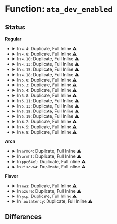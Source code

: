 # Function: <code>ata_dev_enabled</code>

## Status
<b>Regular</b>
<ul>
<li>
<details>
<summary>In <code>4.4</code>: Duplicate, Full Inline ⚠️</summary>

**Collision:** Static Duplication

**Inline:** Full

**Transformation:** False

**Instances:**

```
In drivers/ata/libata-core.c (ffffffff815c7472)
Location: include/linux/libata.h:1532
Inline: True
Inline callers:
  - drivers/ata/libata-core.c:ata_dev_next
  - drivers/ata/libata-core.c:ata_dev_configure
  - drivers/ata/libata-core.c:ata_bus_probe
  - drivers/ata/libata-core.c:ata_dev_revalidate
  - drivers/ata/libata-core.c:ata_do_set_mode
```
```
In drivers/ata/libata-scsi.c (ffffffff815d19ab)
Location: include/linux/libata.h:1532
Inline: True
Inline callers:
  - drivers/ata/libata-scsi.c:ata_scsi_find_dev
  - drivers/ata/libata-scsi.c:__ata_change_queue_depth
```
```
In drivers/ata/libata-eh.c (ffffffff815d5e5b)
Location: include/linux/libata.h:1532
Inline: True
Inline callers:
  - drivers/ata/libata-eh.c:ata_eh_link_autopsy
  - drivers/ata/libata-eh.c:ata_eh_recover
  - drivers/ata/libata-eh.c:ata_eh_recover
  - drivers/ata/libata-eh.c:ata_eh_recover
```
```
In drivers/ata/libata-pmp.c (ffffffff815dfd15)
Location: include/linux/libata.h:1532
Inline: True
Inline callers:
  - drivers/ata/libata-pmp.c:sata_pmp_eh_recover
```
```
In drivers/ata/libata-acpi.c (ffffffff815e1bc4)
Location: include/linux/libata.h:1532
Inline: True
Inline callers:
  - drivers/ata/libata-acpi.c:ata_acpi_on_resume
  - drivers/ata/libata-acpi.c:ata_acpi_on_resume
```
</details>
</li>
<li>
<details>
<summary>In <code>4.8</code>: Duplicate, Full Inline ⚠️</summary>

**Collision:** Static Duplication

**Inline:** Full

**Transformation:** False

**Instances:**

```
In drivers/ata/libata-core.c (ffffffff816269ea)
Location: include/linux/libata.h:1509
Inline: True
Inline callers:
  - drivers/ata/libata-core.c:ata_dev_revalidate
  - drivers/ata/libata-core.c:ata_do_set_mode
  - drivers/ata/libata-core.c:ata_bus_probe
  - drivers/ata/libata-core.c:ata_dev_configure
  - drivers/ata/libata-core.c:ata_dev_next
```
```
In drivers/ata/libata-scsi.c (ffffffff8162ae49)
Location: include/linux/libata.h:1509
Inline: True
Inline callers:
  - drivers/ata/libata-scsi.c:ata_scsi_find_dev
  - drivers/ata/libata-scsi.c:__ata_change_queue_depth
```
```
In drivers/ata/libata-eh.c (ffffffff816324a5)
Location: include/linux/libata.h:1509
Inline: True
Inline callers:
  - drivers/ata/libata-eh.c:ata_eh_recover
  - drivers/ata/libata-eh.c:ata_eh_recover
  - drivers/ata/libata-eh.c:ata_eh_recover
  - drivers/ata/libata-eh.c:ata_eh_link_autopsy
```
```
In drivers/ata/libata-pmp.c (ffffffff81639a28)
Location: include/linux/libata.h:1509
Inline: True
Inline callers:
  - drivers/ata/libata-pmp.c:sata_pmp_eh_recover
```
```
In drivers/ata/libata-acpi.c (ffffffff8163b93c)
Location: include/linux/libata.h:1509
Inline: True
Inline callers:
  - drivers/ata/libata-acpi.c:ata_acpi_on_resume
  - drivers/ata/libata-acpi.c:ata_acpi_on_resume
```
</details>
</li>
<li>
<details>
<summary>In <code>4.10</code>: Duplicate, Full Inline ⚠️</summary>

**Collision:** Static Duplication

**Inline:** Full

**Transformation:** False

**Instances:**

```
In drivers/ata/libata-core.c (ffffffff8165764a)
Location: include/linux/libata.h:1515
Inline: True
Inline callers:
  - drivers/ata/libata-core.c:ata_dev_revalidate
  - drivers/ata/libata-core.c:ata_do_set_mode
  - drivers/ata/libata-core.c:ata_bus_probe
  - drivers/ata/libata-core.c:ata_dev_configure
  - drivers/ata/libata-core.c:ata_dev_next
```
```
In drivers/ata/libata-scsi.c (ffffffff8165c0d9)
Location: include/linux/libata.h:1515
Inline: True
Inline callers:
  - drivers/ata/libata-scsi.c:ata_scsi_find_dev
  - drivers/ata/libata-scsi.c:__ata_change_queue_depth
```
```
In drivers/ata/libata-eh.c (ffffffff816635f5)
Location: include/linux/libata.h:1515
Inline: True
Inline callers:
  - drivers/ata/libata-eh.c:ata_eh_recover
  - drivers/ata/libata-eh.c:ata_eh_recover
  - drivers/ata/libata-eh.c:ata_eh_recover
  - drivers/ata/libata-eh.c:ata_eh_link_autopsy
```
```
In drivers/ata/libata-pmp.c (ffffffff8166aab8)
Location: include/linux/libata.h:1515
Inline: True
Inline callers:
  - drivers/ata/libata-pmp.c:sata_pmp_eh_recover
```
```
In drivers/ata/libata-acpi.c (ffffffff8166c9bc)
Location: include/linux/libata.h:1515
Inline: True
Inline callers:
  - drivers/ata/libata-acpi.c:ata_acpi_on_resume
  - drivers/ata/libata-acpi.c:ata_acpi_on_resume
```
</details>
</li>
<li>
<details>
<summary>In <code>4.13</code>: Duplicate, Full Inline ⚠️</summary>

**Collision:** Static Duplication

**Inline:** Full

**Transformation:** False

**Instances:**

```
In drivers/ata/libata-core.c (ffffffff8166be5a)
Location: include/linux/libata.h:1518
Inline: True
Inline callers:
  - drivers/ata/libata-core.c:ata_dev_revalidate
  - drivers/ata/libata-core.c:ata_do_set_mode
  - drivers/ata/libata-core.c:ata_bus_probe
  - drivers/ata/libata-core.c:ata_dev_configure
  - drivers/ata/libata-core.c:ata_dev_next
```
```
In drivers/ata/libata-scsi.c (ffffffff81671739)
Location: include/linux/libata.h:1518
Inline: True
Inline callers:
  - drivers/ata/libata-scsi.c:ata_scsi_find_dev
  - drivers/ata/libata-scsi.c:__ata_change_queue_depth
```
```
In drivers/ata/libata-eh.c (ffffffff81677df3)
Location: include/linux/libata.h:1518
Inline: True
Inline callers:
  - drivers/ata/libata-eh.c:ata_eh_recover
  - drivers/ata/libata-eh.c:ata_eh_recover
  - drivers/ata/libata-eh.c:ata_eh_recover
  - drivers/ata/libata-eh.c:ata_eh_link_autopsy
```
```
In drivers/ata/libata-pmp.c (ffffffff8167f0cb)
Location: include/linux/libata.h:1518
Inline: True
Inline callers:
  - drivers/ata/libata-pmp.c:sata_pmp_eh_recover
```
```
In drivers/ata/libata-acpi.c (ffffffff81680fd9)
Location: include/linux/libata.h:1518
Inline: True
Inline callers:
  - drivers/ata/libata-acpi.c:ata_acpi_on_resume
  - drivers/ata/libata-acpi.c:ata_acpi_on_resume
```
</details>
</li>
<li>
<details>
<summary>In <code>4.15</code>: Duplicate, Full Inline ⚠️</summary>

**Collision:** Static Duplication

**Inline:** Full

**Transformation:** False

**Instances:**

```
In drivers/ata/libata-core.c (ffffffff816d54aa)
Location: include/linux/libata.h:1519
Inline: True
Inline callers:
  - drivers/ata/libata-core.c:ata_dev_revalidate
  - drivers/ata/libata-core.c:ata_do_set_mode
  - drivers/ata/libata-core.c:ata_bus_probe
  - drivers/ata/libata-core.c:ata_dev_configure
  - drivers/ata/libata-core.c:ata_dev_next
```
```
In drivers/ata/libata-scsi.c (ffffffff816dad19)
Location: include/linux/libata.h:1519
Inline: True
Inline callers:
  - drivers/ata/libata-scsi.c:ata_scsi_find_dev
  - drivers/ata/libata-scsi.c:__ata_change_queue_depth
```
```
In drivers/ata/libata-eh.c (ffffffff816e1433)
Location: include/linux/libata.h:1519
Inline: True
Inline callers:
  - drivers/ata/libata-eh.c:ata_eh_recover
  - drivers/ata/libata-eh.c:ata_eh_recover
  - drivers/ata/libata-eh.c:ata_eh_recover
  - drivers/ata/libata-eh.c:ata_eh_link_autopsy
```
```
In drivers/ata/libata-pmp.c (ffffffff816e892b)
Location: include/linux/libata.h:1519
Inline: True
Inline callers:
  - drivers/ata/libata-pmp.c:sata_pmp_eh_recover
```
```
In drivers/ata/libata-acpi.c (ffffffff816ea846)
Location: include/linux/libata.h:1519
Inline: True
Inline callers:
  - drivers/ata/libata-acpi.c:ata_acpi_on_resume
  - drivers/ata/libata-acpi.c:ata_acpi_on_resume
```
</details>
</li>
<li>
<details>
<summary>In <code>4.18</code>: Duplicate, Full Inline ⚠️</summary>

**Collision:** Static Duplication

**Inline:** Full

**Transformation:** False

**Instances:**

```
In drivers/ata/libata-core.c (ffffffff8171132b)
Location: include/linux/libata.h:1546
Inline: True
Inline callers:
  - drivers/ata/libata-core.c:ata_dev_revalidate
  - drivers/ata/libata-core.c:ata_do_set_mode
  - drivers/ata/libata-core.c:ata_bus_probe
  - drivers/ata/libata-core.c:ata_dev_configure
  - drivers/ata/libata-core.c:ata_dev_next
```
```
In drivers/ata/libata-scsi.c (ffffffff81717209)
Location: include/linux/libata.h:1546
Inline: True
Inline callers:
  - drivers/ata/libata-scsi.c:ata_scsi_find_dev
  - drivers/ata/libata-scsi.c:__ata_change_queue_depth
```
```
In drivers/ata/libata-eh.c (ffffffff8171dd53)
Location: include/linux/libata.h:1546
Inline: True
Inline callers:
  - drivers/ata/libata-eh.c:ata_eh_recover
  - drivers/ata/libata-eh.c:ata_eh_recover
  - drivers/ata/libata-eh.c:ata_eh_recover
  - drivers/ata/libata-eh.c:ata_eh_link_autopsy
```
```
In drivers/ata/libata-pmp.c (ffffffff8172524c)
Location: include/linux/libata.h:1546
Inline: True
Inline callers:
  - drivers/ata/libata-pmp.c:sata_pmp_eh_recover
```
```
In drivers/ata/libata-acpi.c (ffffffff81727193)
Location: include/linux/libata.h:1546
Inline: True
Inline callers:
  - drivers/ata/libata-acpi.c:ata_acpi_on_resume
  - drivers/ata/libata-acpi.c:ata_acpi_on_resume
```
</details>
</li>
<li>
<details>
<summary>In <code>5.0</code>: Duplicate, Full Inline ⚠️</summary>

**Collision:** Static Duplication

**Inline:** Full

**Transformation:** False

**Instances:**

```
In drivers/ata/libata-core.c (ffffffff817337db)
Location: include/linux/libata.h:1545
Inline: True
Inline callers:
  - drivers/ata/libata-core.c:ata_dev_revalidate
  - drivers/ata/libata-core.c:ata_do_set_mode
  - drivers/ata/libata-core.c:ata_bus_probe
  - drivers/ata/libata-core.c:ata_dev_configure
  - drivers/ata/libata-core.c:ata_dev_next
```
```
In drivers/ata/libata-scsi.c (ffffffff81739859)
Location: include/linux/libata.h:1545
Inline: True
Inline callers:
  - drivers/ata/libata-scsi.c:ata_scsi_find_dev
  - drivers/ata/libata-scsi.c:__ata_change_queue_depth
```
```
In drivers/ata/libata-eh.c (ffffffff81740633)
Location: include/linux/libata.h:1545
Inline: True
Inline callers:
  - drivers/ata/libata-eh.c:ata_eh_recover
  - drivers/ata/libata-eh.c:ata_eh_recover
  - drivers/ata/libata-eh.c:ata_eh_recover
  - drivers/ata/libata-eh.c:ata_eh_link_autopsy
```
```
In drivers/ata/libata-pmp.c (ffffffff817479fc)
Location: include/linux/libata.h:1545
Inline: True
Inline callers:
  - drivers/ata/libata-pmp.c:sata_pmp_eh_recover
```
```
In drivers/ata/libata-acpi.c (ffffffff81749973)
Location: include/linux/libata.h:1545
Inline: True
Inline callers:
  - drivers/ata/libata-acpi.c:ata_acpi_on_resume
  - drivers/ata/libata-acpi.c:ata_acpi_on_resume
```
</details>
</li>
<li>
<details>
<summary>In <code>5.3</code>: Duplicate, Full Inline ⚠️</summary>

**Collision:** Static Duplication

**Inline:** Full

**Transformation:** False

**Instances:**

```
In drivers/ata/libata-core.c (ffffffff8176f15b)
Location: include/linux/libata.h:1530
Inline: True
Inline callers:
  - drivers/ata/libata-core.c:ata_dev_revalidate
  - drivers/ata/libata-core.c:ata_do_set_mode
  - drivers/ata/libata-core.c:ata_bus_probe
  - drivers/ata/libata-core.c:ata_dev_configure
  - drivers/ata/libata-core.c:ata_dev_next
```
```
In drivers/ata/libata-scsi.c (ffffffff81775859)
Location: include/linux/libata.h:1530
Inline: True
Inline callers:
  - drivers/ata/libata-scsi.c:ata_scsi_find_dev
```
```
In drivers/ata/libata-eh.c (ffffffff8177c465)
Location: include/linux/libata.h:1530
Inline: True
Inline callers:
  - drivers/ata/libata-eh.c:ata_eh_recover
  - drivers/ata/libata-eh.c:ata_eh_recover
  - drivers/ata/libata-eh.c:ata_eh_revalidate_and_attach
  - drivers/ata/libata-eh.c:ata_eh_link_autopsy
```
```
In drivers/ata/libata-pmp.c (ffffffff817838de)
Location: include/linux/libata.h:1530
Inline: True
Inline callers:
  - drivers/ata/libata-pmp.c:sata_pmp_eh_recover
```
```
In drivers/ata/libata-acpi.c (ffffffff817857e8)
Location: include/linux/libata.h:1530
Inline: True
Inline callers:
  - drivers/ata/libata-acpi.c:ata_acpi_on_resume
  - drivers/ata/libata-acpi.c:ata_acpi_on_resume
```
</details>
</li>
<li>
<details>
<summary>In <code>5.4</code>: Duplicate, Full Inline ⚠️</summary>

**Collision:** Static Duplication

**Inline:** Full

**Transformation:** False

**Instances:**

```
In drivers/ata/libata-core.c (ffffffff817931cb)
Location: include/linux/libata.h:1532
Inline: True
Inline callers:
  - drivers/ata/libata-core.c:ata_dev_revalidate
  - drivers/ata/libata-core.c:ata_do_set_mode
  - drivers/ata/libata-core.c:ata_bus_probe
  - drivers/ata/libata-core.c:ata_dev_configure
  - drivers/ata/libata-core.c:ata_dev_next
```
```
In drivers/ata/libata-scsi.c (ffffffff817997c9)
Location: include/linux/libata.h:1532
Inline: True
Inline callers:
  - drivers/ata/libata-scsi.c:ata_scsi_find_dev
```
```
In drivers/ata/libata-eh.c (ffffffff8179ffe5)
Location: include/linux/libata.h:1532
Inline: True
Inline callers:
  - drivers/ata/libata-eh.c:ata_eh_recover
  - drivers/ata/libata-eh.c:ata_eh_recover
  - drivers/ata/libata-eh.c:ata_eh_recover
  - drivers/ata/libata-eh.c:ata_eh_link_autopsy
```
```
In drivers/ata/libata-pmp.c (ffffffff817a754e)
Location: include/linux/libata.h:1532
Inline: True
Inline callers:
  - drivers/ata/libata-pmp.c:sata_pmp_eh_recover
```
```
In drivers/ata/libata-acpi.c (ffffffff817a9428)
Location: include/linux/libata.h:1532
Inline: True
Inline callers:
  - drivers/ata/libata-acpi.c:ata_acpi_on_resume
  - drivers/ata/libata-acpi.c:ata_acpi_on_resume
```
</details>
</li>
<li>
<details>
<summary>In <code>5.8</code>: Duplicate, Full Inline ⚠️</summary>

**Collision:** Static Duplication

**Inline:** Full

**Transformation:** False

**Instances:**

```
In drivers/ata/libata-core.c (ffffffff818538eb)
Location: include/linux/libata.h:1595
Inline: True
Inline callers:
  - drivers/ata/libata-core.c:ata_dev_xfermask
  - drivers/ata/libata-core.c:ata_dev_revalidate
  - drivers/ata/libata-core.c:ata_bus_probe
  - drivers/ata/libata-core.c:ata_dev_configure
```
```
In drivers/ata/libata-scsi.c (ffffffff8185e8a3)
Location: include/linux/libata.h:1595
Inline: True
Inline callers:
  - drivers/ata/libata-scsi.c:ata_scsi_find_dev
```
```
In drivers/ata/libata-eh.c (ffffffff81864b19)
Location: include/linux/libata.h:1595
Inline: True
Inline callers:
  - drivers/ata/libata-eh.c:ata_eh_recover
  - drivers/ata/libata-eh.c:ata_eh_revalidate_and_attach
  - drivers/ata/libata-eh.c:ata_eh_link_autopsy
  - drivers/ata/libata-eh.c:ata_eh_unload
```
```
In drivers/ata/libata-sata.c (ffffffff8186809a)
Location: include/linux/libata.h:1595
Inline: True
```
```
In drivers/ata/libata-pmp.c (ffffffff8186cf4d)
Location: include/linux/libata.h:1595
Inline: True
Inline callers:
  - drivers/ata/libata-pmp.c:sata_pmp_revalidate
```
```
In drivers/ata/libata-acpi.c (ffffffff8186ed28)
Location: include/linux/libata.h:1595
Inline: True
Inline callers:
  - drivers/ata/libata-acpi.c:ata_acpi_on_resume
  - drivers/ata/libata-acpi.c:ata_acpi_on_resume
```
</details>
</li>
<li>
<details>
<summary>In <code>5.11</code>: Duplicate, Full Inline ⚠️</summary>

**Collision:** Static Duplication

**Inline:** Full

**Transformation:** False

**Instances:**

```
In drivers/ata/libata-core.c (ffffffff81863bbb)
Location: include/linux/libata.h:1595
Inline: True
Inline callers:
  - drivers/ata/libata-core.c:ata_dev_xfermask
  - drivers/ata/libata-core.c:ata_dev_revalidate
  - drivers/ata/libata-core.c:ata_bus_probe
  - drivers/ata/libata-core.c:ata_dev_configure
```
```
In drivers/ata/libata-scsi.c (ffffffff8186d8c3)
Location: include/linux/libata.h:1595
Inline: True
Inline callers:
  - drivers/ata/libata-scsi.c:ata_scsi_find_dev
```
```
In drivers/ata/libata-eh.c (ffffffff81873919)
Location: include/linux/libata.h:1595
Inline: True
Inline callers:
  - drivers/ata/libata-eh.c:ata_eh_recover
  - drivers/ata/libata-eh.c:ata_eh_revalidate_and_attach
  - drivers/ata/libata-eh.c:ata_eh_link_autopsy
  - drivers/ata/libata-eh.c:ata_eh_unload
```
```
In drivers/ata/libata-sata.c (ffffffff81876eaa)
Location: include/linux/libata.h:1595
Inline: True
```
```
In drivers/ata/libata-pmp.c (ffffffff8187bc1d)
Location: include/linux/libata.h:1595
Inline: True
Inline callers:
  - drivers/ata/libata-pmp.c:sata_pmp_revalidate
```
```
In drivers/ata/libata-acpi.c (ffffffff8187d9f8)
Location: include/linux/libata.h:1595
Inline: True
Inline callers:
  - drivers/ata/libata-acpi.c:ata_acpi_on_resume
  - drivers/ata/libata-acpi.c:ata_acpi_on_resume
```
</details>
</li>
<li>
<details>
<summary>In <code>5.13</code>: Duplicate, Full Inline ⚠️</summary>

**Collision:** Static Duplication

**Inline:** Full

**Transformation:** False

**Instances:**

```
In drivers/ata/libata-core.c (ffffffff81846f4e)
Location: include/linux/libata.h:1595
Inline: True
Inline callers:
  - drivers/ata/libata-core.c:ata_port_runtime_idle
  - drivers/ata/libata-core.c:ata_dev_xfermask
  - drivers/ata/libata-core.c:ata_dev_revalidate
  - drivers/ata/libata-core.c:ata_bus_probe
  - drivers/ata/libata-core.c:ata_dev_configure
```
```
In drivers/ata/libata-scsi.c (ffffffff81850e0d)
Location: include/linux/libata.h:1595
Inline: True
Inline callers:
  - drivers/ata/libata-scsi.c:ata_scsi_queuecmd
  - drivers/ata/libata-scsi.c:ata_sas_scsi_ioctl
  - drivers/ata/libata-scsi.c:ata_scsi_unlock_native_capacity
  - drivers/ata/libata-scsi.c:ata_scsi_park_store
  - drivers/ata/libata-scsi.c:ata_scsi_park_show
```
```
In drivers/ata/libata-eh.c (ffffffff81856f94)
Location: include/linux/libata.h:1595
Inline: True
Inline callers:
  - drivers/ata/libata-eh.c:ata_do_eh
  - drivers/ata/libata-eh.c:ata_eh_recover
  - drivers/ata/libata-eh.c:ata_eh_revalidate_and_attach
  - drivers/ata/libata-eh.c:ata_eh_link_autopsy
  - drivers/ata/libata-eh.c:ata_eh_detach_dev
  - drivers/ata/libata-eh.c:ata_scsi_port_error_handler
```
```
In drivers/ata/libata-sata.c (ffffffff818596ad)
Location: include/linux/libata.h:1595
Inline: True
```
```
In drivers/ata/libata-pmp.c (ffffffff8185e3e2)
Location: include/linux/libata.h:1595
Inline: True
Inline callers:
  - drivers/ata/libata-pmp.c:sata_pmp_eh_recover_pmp
```
```
In drivers/ata/libata-acpi.c (ffffffff81860155)
Location: include/linux/libata.h:1595
Inline: True
Inline callers:
  - drivers/ata/libata-acpi.c:ata_acpi_on_resume
  - drivers/ata/libata-acpi.c:ata_acpi_on_resume
```
</details>
</li>
<li>
<details>
<summary>In <code>5.15</code>: Duplicate, Full Inline ⚠️</summary>

**Collision:** Static Duplication

**Inline:** Full

**Transformation:** False

**Instances:**

```
In drivers/ata/libata-core.c (ffffffff818d38ef)
Location: include/linux/libata.h:1604
Inline: True
Inline callers:
  - drivers/ata/libata-core.c:ata_port_runtime_idle
  - drivers/ata/libata-core.c:ata_dev_xfermask
  - drivers/ata/libata-core.c:ata_dev_revalidate
  - drivers/ata/libata-core.c:ata_bus_probe
  - drivers/ata/libata-core.c:ata_dev_configure
```
```
In drivers/ata/libata-scsi.c (ffffffff818de99d)
Location: include/linux/libata.h:1604
Inline: True
Inline callers:
  - drivers/ata/libata-scsi.c:ata_scsi_queuecmd
  - drivers/ata/libata-scsi.c:ata_sas_scsi_ioctl
  - drivers/ata/libata-scsi.c:ata_scsi_unlock_native_capacity
  - drivers/ata/libata-scsi.c:ata_scsi_park_store
  - drivers/ata/libata-scsi.c:ata_scsi_park_show
```
```
In drivers/ata/libata-eh.c (ffffffff818e5834)
Location: include/linux/libata.h:1604
Inline: True
Inline callers:
  - drivers/ata/libata-eh.c:ata_do_eh
  - drivers/ata/libata-eh.c:ata_eh_recover
  - drivers/ata/libata-eh.c:ata_eh_revalidate_and_attach
  - drivers/ata/libata-eh.c:ata_eh_link_autopsy
  - drivers/ata/libata-eh.c:ata_eh_detach_dev
  - drivers/ata/libata-eh.c:ata_scsi_port_error_handler
```
```
In drivers/ata/libata-sata.c (ffffffff818e825d)
Location: include/linux/libata.h:1604
Inline: True
```
```
In drivers/ata/libata-pmp.c (ffffffff818ed102)
Location: include/linux/libata.h:1604
Inline: True
Inline callers:
  - drivers/ata/libata-pmp.c:sata_pmp_eh_recover_pmp
```
```
In drivers/ata/libata-acpi.c (ffffffff818eef15)
Location: include/linux/libata.h:1604
Inline: True
Inline callers:
  - drivers/ata/libata-acpi.c:ata_acpi_on_resume
  - drivers/ata/libata-acpi.c:ata_acpi_on_resume
```
</details>
</li>
<li>
<details>
<summary>In <code>5.19</code>: Duplicate, Full Inline ⚠️</summary>

**Collision:** Static Duplication

**Inline:** Full

**Transformation:** False

**Instances:**

```
In drivers/ata/libata-core.c (ffffffff81a23f70)
Location: include/linux/libata.h:1600
Inline: True
Inline callers:
  - drivers/ata/libata-core.c:ata_port_runtime_idle
  - drivers/ata/libata-core.c:ata_dev_xfermask
  - drivers/ata/libata-core.c:ata_dev_revalidate
  - drivers/ata/libata-core.c:ata_bus_probe
  - drivers/ata/libata-core.c:ata_dev_configure
```
```
In drivers/ata/libata-scsi.c (ffffffff81a2ed53)
Location: include/linux/libata.h:1600
Inline: True
Inline callers:
  - drivers/ata/libata-scsi.c:ata_scsi_find_dev
```
```
In drivers/ata/libata-eh.c (ffffffff81a36b64)
Location: include/linux/libata.h:1600
Inline: True
Inline callers:
  - drivers/ata/libata-eh.c:ata_do_eh
  - drivers/ata/libata-eh.c:ata_eh_recover
  - drivers/ata/libata-eh.c:ata_eh_revalidate_and_attach
  - drivers/ata/libata-eh.c:ata_eh_link_autopsy
  - drivers/ata/libata-eh.c:ata_scsi_port_error_handler
```
```
In drivers/ata/libata-sata.c (ffffffff81a3a145)
Location: include/linux/libata.h:1600
Inline: True
Inline callers:
  - drivers/ata/libata-sata.c:ata_sas_queuecmd
```
```
In drivers/ata/libata-pmp.c (ffffffff81a3f47d)
Location: include/linux/libata.h:1600
Inline: True
Inline callers:
  - drivers/ata/libata-pmp.c:sata_pmp_revalidate
```
```
In drivers/ata/libata-acpi.c (ffffffff81a41102)
Location: include/linux/libata.h:1600
Inline: True
Inline callers:
  - drivers/ata/libata-acpi.c:ata_acpi_on_resume
  - drivers/ata/libata-acpi.c:ata_acpi_on_resume
```
</details>
</li>
<li>
<details>
<summary>In <code>6.2</code>: Duplicate, Full Inline ⚠️</summary>

**Collision:** Static Duplication

**Inline:** Full

**Transformation:** False

**Instances:**

```
In drivers/ata/libata-core.c (ffffffff81ba5f10)
Location: include/linux/libata.h:1605
Inline: True
Inline callers:
  - drivers/ata/libata-core.c:ata_port_runtime_idle
  - drivers/ata/libata-core.c:ata_dev_xfermask
  - drivers/ata/libata-core.c:ata_dev_revalidate
  - drivers/ata/libata-core.c:ata_bus_probe
  - drivers/ata/libata-core.c:ata_dev_configure
```
```
In drivers/ata/libata-scsi.c (ffffffff81bb2263)
Location: include/linux/libata.h:1605
Inline: True
Inline callers:
  - drivers/ata/libata-scsi.c:ata_scsi_find_dev
```
```
In drivers/ata/libata-eh.c (ffffffff81bbb83d)
Location: include/linux/libata.h:1605
Inline: True
Inline callers:
  - drivers/ata/libata-eh.c:ata_do_eh
  - drivers/ata/libata-eh.c:ata_eh_recover
  - drivers/ata/libata-eh.c:ata_eh_revalidate_and_attach
  - drivers/ata/libata-eh.c:ata_eh_link_autopsy
  - drivers/ata/libata-eh.c:ata_scsi_port_error_handler
```
```
In drivers/ata/libata-sata.c (ffffffff81bbf4f5)
Location: include/linux/libata.h:1605
Inline: True
Inline callers:
  - drivers/ata/libata-sata.c:ata_sas_queuecmd
```
```
In drivers/ata/libata-pmp.c (ffffffff81bc501e)
Location: include/linux/libata.h:1605
Inline: True
Inline callers:
  - drivers/ata/libata-pmp.c:sata_pmp_revalidate
```
```
In drivers/ata/libata-acpi.c (ffffffff81bc7352)
Location: include/linux/libata.h:1605
Inline: True
Inline callers:
  - drivers/ata/libata-acpi.c:ata_acpi_on_resume
  - drivers/ata/libata-acpi.c:ata_acpi_on_resume
```
</details>
</li>
<li>
<details>
<summary>In <code>6.5</code>: Duplicate, Full Inline ⚠️</summary>

**Collision:** Static Duplication

**Inline:** Full

**Transformation:** False

**Instances:**

```
In drivers/ata/libata-core.c (ffffffff81bfcde1)
Location: include/linux/libata.h:1624
Inline: True
Inline callers:
  - drivers/ata/libata-core.c:ata_port_runtime_idle
  - drivers/ata/libata-core.c:ata_dev_xfermask
  - drivers/ata/libata-core.c:ata_dev_revalidate
  - drivers/ata/libata-core.c:ata_bus_probe
  - drivers/ata/libata-core.c:ata_dev_configure
```
```
In drivers/ata/libata-scsi.c (ffffffff81c09793)
Location: include/linux/libata.h:1624
Inline: True
Inline callers:
  - drivers/ata/libata-scsi.c:ata_scsi_find_dev
```
```
In drivers/ata/libata-eh.c (ffffffff81c1309d)
Location: include/linux/libata.h:1624
Inline: True
Inline callers:
  - drivers/ata/libata-eh.c:ata_do_eh
  - drivers/ata/libata-eh.c:ata_eh_recover
  - drivers/ata/libata-eh.c:ata_eh_revalidate_and_attach
  - drivers/ata/libata-eh.c:ata_eh_link_autopsy
  - drivers/ata/libata-eh.c:ata_scsi_port_error_handler
```
```
In drivers/ata/libata-sata.c (ffffffff81c163a5)
Location: include/linux/libata.h:1624
Inline: True
Inline callers:
  - drivers/ata/libata-sata.c:ata_sas_queuecmd
```
```
In drivers/ata/libata-pmp.c (ffffffff81c1cb2e)
Location: include/linux/libata.h:1624
Inline: True
Inline callers:
  - drivers/ata/libata-pmp.c:sata_pmp_revalidate
```
```
In drivers/ata/libata-acpi.c (ffffffff81c1ef02)
Location: include/linux/libata.h:1624
Inline: True
Inline callers:
  - drivers/ata/libata-acpi.c:ata_acpi_on_resume
  - drivers/ata/libata-acpi.c:ata_acpi_on_resume
```
</details>
</li>
<li>
<details>
<summary>In <code>6.8</code>: Duplicate, Full Inline ⚠️</summary>

**Collision:** Static Duplication

**Inline:** Full

**Transformation:** False

**Instances:**

```
In drivers/ata/libata-core.c (ffffffff81c52861)
Location: include/linux/libata.h:1625
Inline: True
Inline callers:
  - drivers/ata/libata-core.c:ata_port_runtime_idle
  - drivers/ata/libata-core.c:ata_dev_xfermask
  - drivers/ata/libata-core.c:ata_dev_revalidate
  - drivers/ata/libata-core.c:ata_dev_configure
```
```
In drivers/ata/libata-scsi.c (ffffffff81c5e853)
Location: include/linux/libata.h:1625
Inline: True
Inline callers:
  - drivers/ata/libata-scsi.c:ata_scsi_find_dev
```
```
In drivers/ata/libata-eh.c (ffffffff81c681be)
Location: include/linux/libata.h:1625
Inline: True
Inline callers:
  - drivers/ata/libata-eh.c:ata_do_eh
  - drivers/ata/libata-eh.c:ata_eh_recover
  - drivers/ata/libata-eh.c:ata_eh_revalidate_and_attach
  - drivers/ata/libata-eh.c:ata_eh_link_autopsy
  - drivers/ata/libata-eh.c:ata_eh_detach_dev
```
```
In drivers/ata/libata-sata.c (ffffffff81c6b4e5)
Location: include/linux/libata.h:1625
Inline: True
Inline callers:
  - drivers/ata/libata-sata.c:ata_sas_queuecmd
```
```
In drivers/ata/libata-pmp.c (ffffffff81c71c1e)
Location: include/linux/libata.h:1625
Inline: True
Inline callers:
  - drivers/ata/libata-pmp.c:sata_pmp_revalidate
```
```
In drivers/ata/libata-acpi.c (ffffffff81c74062)
Location: include/linux/libata.h:1625
Inline: True
Inline callers:
  - drivers/ata/libata-acpi.c:ata_acpi_on_resume
  - drivers/ata/libata-acpi.c:ata_acpi_on_resume
```
</details>
</li>
</ul>
<b>Arch</b>
<ul>
<li>
<details>
<summary>In <code>arm64</code>: Duplicate, Full Inline ⚠️</summary>

**Collision:** Static Duplication

**Inline:** Full

**Transformation:** False

**Instances:**

```
In drivers/ata/libata-core.c (ffff80001099d594)
Location: include/linux/libata.h:1532
Inline: True
Inline callers:
  - drivers/ata/libata-core.c:ata_dev_revalidate
  - drivers/ata/libata-core.c:ata_do_set_mode
  - drivers/ata/libata-core.c:ata_bus_probe
  - drivers/ata/libata-core.c:ata_dev_configure
  - drivers/ata/libata-core.c:ata_dev_next
```
```
In drivers/ata/libata-scsi.c (ffff8000109a1280)
Location: include/linux/libata.h:1532
Inline: True
Inline callers:
  - drivers/ata/libata-scsi.c:ata_scsi_find_dev
  - drivers/ata/libata-scsi.c:__ata_change_queue_depth
```
```
In drivers/ata/libata-eh.c (ffff8000109aba14)
Location: include/linux/libata.h:1532
Inline: True
Inline callers:
  - drivers/ata/libata-eh.c:ata_eh_recover
  - drivers/ata/libata-eh.c:ata_eh_recover
  - drivers/ata/libata-eh.c:ata_eh_revalidate_and_attach
  - drivers/ata/libata-eh.c:ata_eh_link_autopsy
```
```
In drivers/ata/libata-pmp.c (ffff8000109b3dc8)
Location: include/linux/libata.h:1532
Inline: True
Inline callers:
  - drivers/ata/libata-pmp.c:sata_pmp_eh_recover
```
```
In drivers/ata/libata-acpi.c (ffff8000109b603c)
Location: include/linux/libata.h:1532
Inline: True
Inline callers:
  - drivers/ata/libata-acpi.c:ata_acpi_on_resume
  - drivers/ata/libata-acpi.c:ata_acpi_on_resume
```
```
In drivers/ata/libahci.c (ffff8000109b8d3c)
Location: include/linux/libata.h:1532
Inline: True
Inline callers:
  - drivers/ata/libahci.c:ahci_error_handler
```
</details>
</li>
<li>
<details>
<summary>In <code>armhf</code>: Duplicate, Full Inline ⚠️</summary>

**Collision:** Static Duplication

**Inline:** Full

**Transformation:** False

**Instances:**

```
In drivers/ata/libata-core.c (c0a6dae0)
Location: include/linux/libata.h:1532
Inline: True
Inline callers:
  - drivers/ata/libata-core.c:ata_dev_revalidate
  - drivers/ata/libata-core.c:ata_do_set_mode
  - drivers/ata/libata-core.c:ata_bus_probe
  - drivers/ata/libata-core.c:ata_dev_configure
  - drivers/ata/libata-core.c:ata_dev_next
```
```
In drivers/ata/libata-scsi.c (c0a74128)
Location: include/linux/libata.h:1532
Inline: True
Inline callers:
  - drivers/ata/libata-scsi.c:ata_scsi_find_dev
  - drivers/ata/libata-scsi.c:__ata_change_queue_depth
```
```
In drivers/ata/libata-eh.c (c0a7b364)
Location: include/linux/libata.h:1532
Inline: True
Inline callers:
  - drivers/ata/libata-eh.c:ata_eh_recover
  - drivers/ata/libata-eh.c:ata_eh_recover
  - drivers/ata/libata-eh.c:ata_eh_recover
  - drivers/ata/libata-eh.c:ata_eh_link_autopsy
```
```
In drivers/ata/libata-pmp.c (c0a82d84)
Location: include/linux/libata.h:1532
Inline: True
Inline callers:
  - drivers/ata/libata-pmp.c:sata_pmp_eh_recover
```
```
In drivers/ata/libahci.c (c0a86050)
Location: include/linux/libata.h:1532
Inline: True
Inline callers:
  - drivers/ata/libahci.c:ahci_error_handler
```
</details>
</li>
<li>
<details>
<summary>In <code>ppc64el</code>: Duplicate, Full Inline ⚠️</summary>

**Collision:** Static Duplication

**Inline:** Full

**Transformation:** False

**Instances:**

```
In drivers/ata/libata-core.c (c000000000a61380)
Location: include/linux/libata.h:1532
Inline: True
Inline callers:
  - drivers/ata/libata-core.c:ata_dev_revalidate
  - drivers/ata/libata-core.c:ata_do_set_mode
  - drivers/ata/libata-core.c:ata_bus_probe
  - drivers/ata/libata-core.c:ata_dev_configure
  - drivers/ata/libata-core.c:ata_dev_next
```
```
In drivers/ata/libata-scsi.c (c000000000a68d68)
Location: include/linux/libata.h:1532
Inline: True
Inline callers:
  - drivers/ata/libata-scsi.c:ata_scsi_find_dev
```
```
In drivers/ata/libata-eh.c (c000000000a72ad0)
Location: include/linux/libata.h:1532
Inline: True
Inline callers:
  - drivers/ata/libata-eh.c:ata_eh_recover
  - drivers/ata/libata-eh.c:ata_eh_recover
  - drivers/ata/libata-eh.c:ata_eh_revalidate_and_attach
  - drivers/ata/libata-eh.c:ata_eh_link_autopsy
```
```
In drivers/ata/libata-pmp.c (c000000000a7cd18)
Location: include/linux/libata.h:1532
Inline: True
Inline callers:
  - drivers/ata/libata-pmp.c:sata_pmp_eh_recover
```
</details>
</li>
<li>
<details>
<summary>In <code>riscv64</code>: Duplicate, Full Inline ⚠️</summary>

**Collision:** Static Duplication

**Inline:** Full

**Transformation:** False

**Instances:**

```
In drivers/ata/libata-core.c (ffffffe0005fd86a)
Location: include/linux/libata.h:1532
Inline: True
Inline callers:
  - drivers/ata/libata-core.c:ata_dev_revalidate
  - drivers/ata/libata-core.c:ata_do_set_mode
  - drivers/ata/libata-core.c:ata_bus_probe
  - drivers/ata/libata-core.c:ata_dev_configure
  - drivers/ata/libata-core.c:ata_dev_next
```
```
In drivers/ata/libata-scsi.c (ffffffe0006024e2)
Location: include/linux/libata.h:1532
Inline: True
Inline callers:
  - drivers/ata/libata-scsi.c:ata_scsi_find_dev
  - drivers/ata/libata-scsi.c:__ata_change_queue_depth
```
```
In drivers/ata/libata-eh.c (ffffffe000609080)
Location: include/linux/libata.h:1532
Inline: True
Inline callers:
  - drivers/ata/libata-eh.c:ata_eh_recover
  - drivers/ata/libata-eh.c:ata_eh_recover
  - drivers/ata/libata-eh.c:ata_eh_recover
  - drivers/ata/libata-eh.c:ata_eh_link_autopsy
```
```
In drivers/ata/libata-pmp.c (ffffffe000610420)
Location: include/linux/libata.h:1532
Inline: True
Inline callers:
  - drivers/ata/libata-pmp.c:sata_pmp_eh_recover
```
</details>
</li>
</ul>
<b>Flavor</b>
<ul>
<li>
<details>
<summary>In <code>aws</code>: Duplicate, Full Inline ⚠️</summary>

**Collision:** Static Duplication

**Inline:** Full

**Transformation:** False

**Instances:**

```
In drivers/ata/libata-core.c (ffffffff817582db)
Location: include/linux/libata.h:1532
Inline: True
Inline callers:
  - drivers/ata/libata-core.c:ata_dev_revalidate
  - drivers/ata/libata-core.c:ata_do_set_mode
  - drivers/ata/libata-core.c:ata_bus_probe
  - drivers/ata/libata-core.c:ata_dev_configure
  - drivers/ata/libata-core.c:ata_dev_next
```
```
In drivers/ata/libata-scsi.c (ffffffff8175e8b9)
Location: include/linux/libata.h:1532
Inline: True
Inline callers:
  - drivers/ata/libata-scsi.c:ata_scsi_find_dev
```
```
In drivers/ata/libata-eh.c (ffffffff817650d5)
Location: include/linux/libata.h:1532
Inline: True
Inline callers:
  - drivers/ata/libata-eh.c:ata_eh_recover
  - drivers/ata/libata-eh.c:ata_eh_recover
  - drivers/ata/libata-eh.c:ata_eh_recover
  - drivers/ata/libata-eh.c:ata_eh_link_autopsy
```
```
In drivers/ata/libata-pmp.c (ffffffff8176c60e)
Location: include/linux/libata.h:1532
Inline: True
Inline callers:
  - drivers/ata/libata-pmp.c:sata_pmp_eh_recover
```
```
In drivers/ata/libata-acpi.c (ffffffff8176e4e8)
Location: include/linux/libata.h:1532
Inline: True
Inline callers:
  - drivers/ata/libata-acpi.c:ata_acpi_on_resume
  - drivers/ata/libata-acpi.c:ata_acpi_on_resume
```
</details>
</li>
<li>
<details>
<summary>In <code>azure</code>: Duplicate, Full Inline ⚠️</summary>

**Collision:** Static Duplication

**Inline:** Full

**Transformation:** False

**Instances:**

```
In drivers/ata/libata-core.c (ffffffff8173817b)
Location: include/linux/libata.h:1532
Inline: True
Inline callers:
  - drivers/ata/libata-core.c:ata_dev_revalidate
  - drivers/ata/libata-core.c:ata_do_set_mode
  - drivers/ata/libata-core.c:ata_bus_probe
  - drivers/ata/libata-core.c:ata_dev_configure
  - drivers/ata/libata-core.c:ata_dev_next
```
```
In drivers/ata/libata-scsi.c (ffffffff8173e759)
Location: include/linux/libata.h:1532
Inline: True
Inline callers:
  - drivers/ata/libata-scsi.c:ata_scsi_find_dev
```
```
In drivers/ata/libata-eh.c (ffffffff81744f35)
Location: include/linux/libata.h:1532
Inline: True
Inline callers:
  - drivers/ata/libata-eh.c:ata_eh_recover
  - drivers/ata/libata-eh.c:ata_eh_recover
  - drivers/ata/libata-eh.c:ata_eh_recover
  - drivers/ata/libata-eh.c:ata_eh_link_autopsy
```
```
In drivers/ata/libata-pmp.c (ffffffff8174c45e)
Location: include/linux/libata.h:1532
Inline: True
Inline callers:
  - drivers/ata/libata-pmp.c:sata_pmp_eh_recover
```
```
In drivers/ata/libata-acpi.c (ffffffff8174e338)
Location: include/linux/libata.h:1532
Inline: True
Inline callers:
  - drivers/ata/libata-acpi.c:ata_acpi_on_resume
  - drivers/ata/libata-acpi.c:ata_acpi_on_resume
```
</details>
</li>
<li>
<details>
<summary>In <code>gcp</code>: Duplicate, Full Inline ⚠️</summary>

**Collision:** Static Duplication

**Inline:** Full

**Transformation:** False

**Instances:**

```
In drivers/ata/libata-core.c (ffffffff8178804b)
Location: include/linux/libata.h:1532
Inline: True
Inline callers:
  - drivers/ata/libata-core.c:ata_dev_revalidate
  - drivers/ata/libata-core.c:ata_do_set_mode
  - drivers/ata/libata-core.c:ata_bus_probe
  - drivers/ata/libata-core.c:ata_dev_configure
  - drivers/ata/libata-core.c:ata_dev_next
```
```
In drivers/ata/libata-scsi.c (ffffffff8178e649)
Location: include/linux/libata.h:1532
Inline: True
Inline callers:
  - drivers/ata/libata-scsi.c:ata_scsi_find_dev
```
```
In drivers/ata/libata-eh.c (ffffffff81794e65)
Location: include/linux/libata.h:1532
Inline: True
Inline callers:
  - drivers/ata/libata-eh.c:ata_eh_recover
  - drivers/ata/libata-eh.c:ata_eh_recover
  - drivers/ata/libata-eh.c:ata_eh_recover
  - drivers/ata/libata-eh.c:ata_eh_link_autopsy
```
```
In drivers/ata/libata-pmp.c (ffffffff8179c3ce)
Location: include/linux/libata.h:1532
Inline: True
Inline callers:
  - drivers/ata/libata-pmp.c:sata_pmp_eh_recover
```
```
In drivers/ata/libata-acpi.c (ffffffff8179e2a8)
Location: include/linux/libata.h:1532
Inline: True
Inline callers:
  - drivers/ata/libata-acpi.c:ata_acpi_on_resume
  - drivers/ata/libata-acpi.c:ata_acpi_on_resume
```
</details>
</li>
<li>
<details>
<summary>In <code>lowlatency</code>: Duplicate, Full Inline ⚠️</summary>

**Collision:** Static Duplication

**Inline:** Full

**Transformation:** False

**Instances:**

```
In drivers/ata/libata-core.c (ffffffff817a1e9b)
Location: include/linux/libata.h:1532
Inline: True
Inline callers:
  - drivers/ata/libata-core.c:ata_dev_revalidate
  - drivers/ata/libata-core.c:ata_do_set_mode
  - drivers/ata/libata-core.c:ata_bus_probe
  - drivers/ata/libata-core.c:ata_dev_configure
  - drivers/ata/libata-core.c:ata_dev_next
```
```
In drivers/ata/libata-scsi.c (ffffffff817a8499)
Location: include/linux/libata.h:1532
Inline: True
Inline callers:
  - drivers/ata/libata-scsi.c:ata_scsi_find_dev
```
```
In drivers/ata/libata-eh.c (ffffffff817aecd5)
Location: include/linux/libata.h:1532
Inline: True
Inline callers:
  - drivers/ata/libata-eh.c:ata_eh_recover
  - drivers/ata/libata-eh.c:ata_eh_recover
  - drivers/ata/libata-eh.c:ata_eh_recover
  - drivers/ata/libata-eh.c:ata_eh_link_autopsy
```
```
In drivers/ata/libata-pmp.c (ffffffff817b624e)
Location: include/linux/libata.h:1532
Inline: True
Inline callers:
  - drivers/ata/libata-pmp.c:sata_pmp_eh_recover
```
```
In drivers/ata/libata-acpi.c (ffffffff817b8128)
Location: include/linux/libata.h:1532
Inline: True
Inline callers:
  - drivers/ata/libata-acpi.c:ata_acpi_on_resume
  - drivers/ata/libata-acpi.c:ata_acpi_on_resume
```
</details>
</li>
</ul>

## Differences
